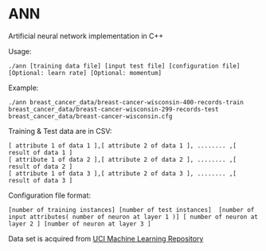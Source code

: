 # ANN
Artificial neural network implementation in C++


Usage:
```
./ann [training data file] [input test file] [configuration file] [Optional: learn rate] [Optional: momentum] 
```


Example:
```
./ann breast_cancer_data/breast-cancer-wisconsin-400-records-train breast_cancer_data/breast-cancer-wisconsin-299-records-test breast_cancer_data/breast-cancer-wisconsin.cfg
```


Training & Test data are in CSV:
```
[ attribute 1 of data 1 ],[ attribute 2 of data 1 ], ........ ,[ result of data 1 ]
[ attribute 1 of data 2 ],[ attribute 2 of data 2 ], ........ ,[ result of data 2 ]
[ attribute 1 of data 3 ],[ attribute 2 of data 3 ], ........ ,[ result of data 3 ]
```

Configuration file format:
```
[number of training instances] [number of test instances]  [number of input attributes( number of neuron at layer 1 )] [ number of neuron at layer 2 ] [number of neuron at layer 3 ]
```

Data set is acquired from [UCI Machine Learning Repository](https://archive.ics.uci.edu/ml/datasets.html)
